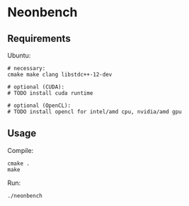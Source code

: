 # Neonbench

## Requirements

Ubuntu:
```
# necessary:
cmake make clang libstdc++-12-dev

# optional (CUDA):
# TODO install cuda runtime

# optional (OpenCL):
# TODO install opencl for intel/amd cpu, nvidia/amd gpu
```

## Usage

Compile:
```
cmake .
make
```

Run:
```
./neonbench
```
